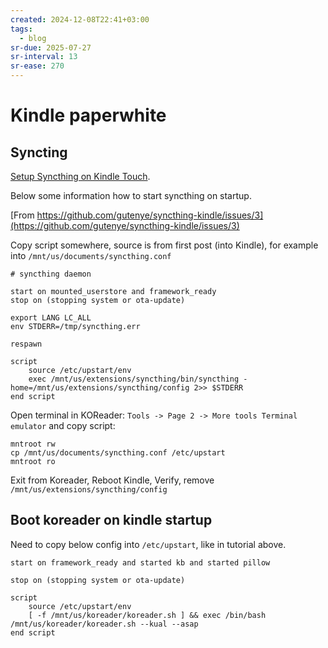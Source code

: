 ```yaml
---
created: 2024-12-08T22:41+03:00
tags:
  - blog
sr-due: 2025-07-27
sr-interval: 13
sr-ease: 270
---
```


# Kindle paperwhite

## Syncting

[Setup Syncthing on Kindle Touch](https://github.com/gutenye/syncthing-kindle).

Below some information how to start syncthing on startup.

[From https://github.com/gutenye/syncthing-kindle/issues/3](https://github.com/gutenye/syncthing-kindle/issues/3)

Copy script somewhere, source is from first post (into Kindle), for example into `/mnt/us/documents/syncthing.conf`

```
# syncthing daemon

start on mounted_userstore and framework_ready
stop on (stopping system or ota-update)

export LANG LC_ALL
env STDERR=/tmp/syncthing.err

respawn

script
    source /etc/upstart/env
    exec /mnt/us/extensions/syncthing/bin/syncthing -home=/mnt/us/extensions/syncthing/config 2>> $STDERR
end script
```

Open terminal in KOReader: `Tools -> Page 2 -> More tools Terminal emulator` and copy script:

```
mntroot rw
cp /mnt/us/documents/syncthing.conf /etc/upstart
mntroot ro
```

Exit from Koreader, Reboot Kindle, Verify, remove `/mnt/us/extensions/syncthing/config`

## Boot koreader on kindle startup

Need to copy below config into `/etc/upstart`, like in tutorial above.

```
start on framework_ready and started kb and started pillow

stop on (stopping system or ota-update)

script
    source /etc/upstart/env
    [ -f /mnt/us/koreader/koreader.sh ] && exec /bin/bash /mnt/us/koreader/koreader.sh --kual --asap
end script
```
